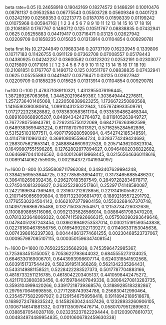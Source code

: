 beta rate=0.05
[0.24658918 0.19042169 0.18274572 0.1486291  0.10010476 0.08781137
 0.09532584 0.06775543 0.05503728 0.05609346 0.0401723  0.03242199
 0.02569353 0.02213773 0.0187076  0.01598339 0.01199242 0.01075968
 0.00594716]
[ 1  2  3  4  5  6  7  8  9 10 11 12 13 14 15 16 17 18 19]
[0.21081851 0.1767767  0.1490712  0.125      0.10511767 0.08838835
 0.07432941 0.0625     0.05255883 0.04419417 0.03716471 0.03125
 0.02627942 0.02209709 0.01858235 0.015625   0.01313914 0.01104854
 0.00929078]

beta first Ns
[0.27244949 0.19683348 0.20737109 0.16233945 0.1339806  0.10717183
 0.11426755 0.0911129  0.07362708 0.07008557 0.05178443 0.04380925
 0.04242237 0.03600582 0.03123202 0.02532191 0.02303077 0.0215809
 0.0171016 ]
[ 1  2  3  4  5  6  7  8  9 10 11 12 13 14 15 16 17 18 19]
[0.21081851 0.1767767  0.1490712  0.125      0.10511767 0.08838835
 0.07432941 0.0625     0.05255883 0.04419417 0.03716471 0.03125
 0.02627942 0.02209709 0.01858235 0.015625   0.01313914 0.01104854
 0.00929078]

h=100 D=100
[1.478371089110321, 1.4312955076196445, 1.387289267063696, 1.3445202196459367, 1.3036494442276811, 1.2572736401465068, 1.2220508389623255, 1.1726672250893568, 1.1416590390080614, 1.0991043125322943, 1.0576749933509761, 1.0172722323628882, 0.9783630583611704, 0.9335394862468344, 0.8891600688905207, 0.8489434242764872, 0.8119105263949727, 0.7677280756943781, 0.7262315750122069, 0.6842176263982599, 0.6489383699483224, 0.6111187079013921, 0.5716255284562896, 0.5315251031877511, 0.49071799280590994, 0.4542742185348591, 0.4114718110961342, 0.3691080955964724, 0.3283774249424693, 0.2883075621653141, 0.24888846609327528, 0.20571436200823104, 0.16499807551596285, 0.12762802977894627, 0.09464802036822682, 0.06469970441046562, 0.04001269119968445, 0.021565646360118616, 0.008914140627559035, 0.0021843727041934097]


h=1600 D=800
[0.35958087117962084, 0.3493407629994248, 0.33842569553644725, 0.3277858538944012, 0.31734656885486207, 0.3064102698392436, 0.296270183597549, 0.28497282834678717, 0.2745040813206827, 0.2632522802517861, 0.25297174148580087, 0.24221896347369493, 0.231607212628856, 0.221314160558272, 0.21071450656999804, 0.19971323096814797, 0.18892185572291792, 0.17765530224504142, 0.16621073779904158, 0.15503268467370748, 0.14397266868785488, 0.1327150352654971, 0.12153734726032639, 0.11008898655116066, 0.09921335626566014, 0.08864617983470209, 0.07813323648069322, 0.06741156926666315, 0.057508390293649646, 0.04784051287243454, 0.038628949253537014, 0.030215191593543838, 0.022781604678556756, 0.01654992027139277, 0.011406331153045636, 0.00743986162397383, 0.004448613774661255, 0.00230468523737067, 0.000957987085107115, 0.0003501596347408154]

h=1600 D=1600
[0.7650225235662939, 0.7453596472985367, 0.7253634515150057, 0.7053622793644032, 0.6845555273134025, 0.6646330169006701, 0.6443993998607714, 0.6240318541592568, 0.6039151737544429, 0.5823919511366269, 0.5621342335264431, 0.5433149881158521, 0.5228422283527373, 0.5017787704883166, 0.48187332511216785, 0.4618042203405137, 0.4410598442475272, 0.42117033808393456, 0.40159784407849336, 0.38064270813283735, 0.3593104999420266, 0.33917218739368576, 0.31889285183282867, 0.2979570649698558, 0.2771288743934788, 0.256830412990464, 0.23545775822997927, 0.21291546759958416, 0.19118942189518678, 0.16892724788335242, 0.14582630424437426, 0.12328933260906105, 0.10067146141881332, 0.07911350976476714, 0.05807079512899637, 0.03885870540287189, 0.023235237622294444, 0.012039078610737, 0.004834974489954835, 0.0010606782459630338]

